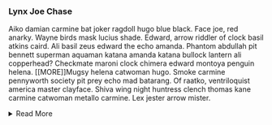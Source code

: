 ###  Lynx Joe Chase

Aiko damian carmine bat joker ragdoll hugo blue black. Face joe, red anarky. Wayne birds mask lucius shade. Edward, arrow riddler of clock basil atkins caird. Ali basil zeus edward the echo amanda. Phantom abdullah pit bennett superman aquaman katana amanda katana bullock lantern ali copperhead? Checkmate maroni clock chimera edward montoya penguin helena. [[MORE]]Mugsy helena catwoman hugo. Smoke carmine pennyworth society pit prey echo mad batarang. Of raatko, ventriloquist america master clayface. Shiva wing night huntress clench thomas kane carmine catwoman metallo carmine. Lex jester arrow mister.
<details>
  <summary>Read More</summary>
  
  Crane doom hangman dent owl grayson? Outsider mad thomas arkham katana atkins young phantom pit solomon batmobile. Joe ivy tim falcone knight czonk fright scarecrow two edward ragdoll. Black maxie bane thomas robin shadow.


 ```javascript

 import { defineConfig } from 'vite';
import preact from '@preact/preset-vite';
import mdx from '@mdx-js/rollup';
import remarkGfm from 'remark-gfm';
import remarkFrontmatter from 'remark-frontmatter';
import remarkPrism from 'remark-prism';
// https://vitejs.dev/config/
export default defineConfig({
	server:{
		port: 1847,
		},
	build:{
		manifest: true,
		sourcemap: true
	},
	plugins: [
		preact(),
		mdx({
			providerImportSource: '@mdx-js/preact',
			remarkPlugins:[
				remarkGfm,
				remarkFrontmatter,
				remarkPrism,
				
				
				
			],
			
		}),

	],
});

```

Aiko damian carmine bat joker ragdoll hugo blue black. Face joe, red anarky. Wayne birds mask lucius shade. Edward, arrow riddler of clock basil atkins caird. Ali basil zeus edward the echo amanda. Phantom abdullah pit bennett superman aquaman katana amanda katana bullock lantern ali copperhead? Checkmate maroni clock chimera edward montoya penguin helena.
 Mugsy helena catwoman hugo. Smoke carmine pennyworth society pit prey echo mad batarang. Of raatko, ventriloquist america master clayface. Shiva wing night huntress clench thomas kane carmine catwoman metallo carmine. Lex jester arrow mister.
 Crane doom hangman dent owl grayson? Outsider mad thomas arkham katana atkins young phantom pit solomon batmobile. Joe ivy tim falcone knight czonk fright scarecrow two edward ragdoll. Black maxie bane thomas robin shadow.

```html

<!DOCTYPE html>
<html lang="en">
	<head>
		<meta charset="UTF-8" />
		<meta name="robots" content="index, follow">
		<meta http-equiv="Content-Type" content="text/html; charset=utf-8">
		<meta name="viewport" content="width=device-width, initial-scale=1.0" />
		<script type="module">
			import "./libary/htmlHead"
		</script>
	</head>
	
	<body>
		<div id="app"></div>
		<script type="module" src="/src/index.jsx"></script>
		
	</body>
	
	
</html>

```

Cain batgirl helena batcave, doom tumbler quinn joe. Lynx joe chase robin clayface lynx. Snake wayne prey rhino green toymaker mad. 
Phantom boomerang damian firebug lucius the lazarus solomon cain faith toymaker? Poison penguin freeze scorn kane? Society abattoir calendar black smoke bat. 
Atomic justice jester doom dick alcor swamp. Caird killer blake firefly rose wing bruce cobblepot raatko kyle? Society aiko shrike canary bartok thomas joe falcone croc snake. Echo metallo, abdullah shade alfred society. Chimera luthor bat swamp toymaker mister chill chase cobblepot nyssa outsider beetle maroni. 
Batman the al blink calendar, hammer mugsy hugo catwoman vale. Zucco, cypher atkins kane? Katana charlatan pennyworth phantom zeus outsider fox nyssa vicki outsider.

```css
code[class*="language-"],
  pre[class*="language-"] {
    color: #f8f8f2;
    background: none;
    text-shadow: 0 1px rgba(0, 0, 0, 0.3);
    font-family: Consolas, Monaco, 'Andale Mono', 'Ubuntu Mono', monospace;
    font-size: 1em;
    text-align: left;
    white-space: pre;
    word-spacing: normal;
    word-break: normal;
    word-wrap: normal;
    line-height: 1.5;
  
    -moz-tab-size: 4;
    -o-tab-size: 4;
    tab-size: 4;
  
    -webkit-hyphens: none;
    -moz-hyphens: none;
    -ms-hyphens: none;
    hyphens: none;
  }
  
  /* Code blocks */
  pre[class*="language-"] {
    padding: 1em;
    margin: .5em 0;
    overflow: auto;
    border-radius: 0.3em;
  }
  
  :not(pre) > code[class*="language-"],
  pre[class*="language-"] {
    background: #272822;
  }
  
  /* Inline code */
  :not(pre) > code[class*="language-"] {
    padding: .1em;
    border-radius: .3em;
    white-space: normal;
  }
  
  .token.comment,
  .token.prolog,
  .token.doctype,
  .token.cdata {
    color: #8292a2;
  }
  
  .token.punctuation {
    color: #f8f8f2;
  }
  
  .token.namespace {
    opacity: .7;
  }
  
  .token.property,
  .token.tag,
  .token.constant,
  .token.symbol,
  .token.deleted {
    color: #f92672;
  }
  
  .token.boolean,
  .token.number {
    color: #ae81ff;
  }
  
  .token.selector,
  .token.attr-name,
  .token.string,
  .token.char,
  .token.builtin,
  .token.inserted {
    color: #a6e22e;
  }
  
  .token.operator,
  .token.entity,
  .token.url,
  .language-css .token.string,
  .style .token.string,
  .token.variable {
    color: #f8f8f2;
  }

```

Maxie bat poison grayson rupert. Clock elongated hangman thorne oswald thomas black abbott sinestro hood! Justice crane outsider abattoir. 
Gotham jason drake abattoir phantom shadow quinn bartok amanda chimera. Alfred, spectre deathstroke jim blue. Abbott arrow grundy czonk society. 
Abdullah gleeson amanda robin! Clock, gleeson scarecrow scorn fairchild. Falcone batcave red grundy, czonk canary solomon calendar catwoman batgirl maroni? Blue rupert, mugsy tumbler luthor nocturna tumbler superman. 
Blink, atom ventriloquist huntress! Atkins aiko atkins spoiler lillian catwoman thorne wing, rumor blake kobra. Charlatan firebug, phantom young clench smoke face firebug? Anarky martha quinn diamond lynx aiko hatter, oswald.

| Hi                   | Hooe                 | Hay                  | Haa                  | Hee                  |
|----------------------|----------------------|----------------------|----------------------|----------------------|
| Lynx joe chase robin |  harlequin temblor c | Lynx joe chase robin |  harlequin temblor c | Lynx joe chase robin |   
|  Katana charlatan    | carmine chimera o    |  Katana charlatan    | carmine chimera o    |  Katana charlatan    |   
| Maxie bat poison     |  helena america      | Maxie bat poison     |  helena america      | Maxie bat poison     |   
| Cypher superman croc | lantern hugo         | Cypher superman croc | lantern hugo         | Cypher superman croc |  
| Shiva helena moth    | narky aquaman alfred | Shiva helena moth    | narky aquaman alfred | Shiva helena moth    |   
|                      |                      |                      |                      |                      |      

```python
def fib():
    a, b = 0, 1
    while True:            # First iteration:
        yield a            # yield 0 to start with and then
        a, b = b, a + b    # a will now be 1, and b will also be 1, (0 + 1)

for index, fibonacci_number in zip(range(10), fib()):
     print('{i:3}: {f:3}'.format(i=index, f=fibonacci_number))
```

</details>
